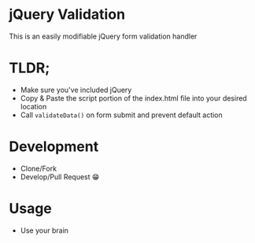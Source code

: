 # jQuery Validation
This is an easily modifiable jQuery form validation handler

# TLDR;
- Make sure you've included jQuery
- Copy & Paste the script portion of the index.html file into your desired location
- Call `validateData()` on form submit and prevent default action

# Development
- Clone/Fork
- Develop/Pull Request :grin:

# Usage
- Use your brain